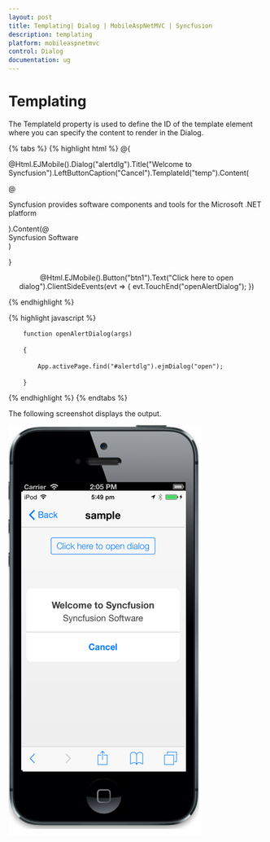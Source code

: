```yaml
---
layout: post
title: Templating| Dialog | MobileAspNetMVC | Syncfusion
description: templating                                  
platform: mobileaspnetmvc
control: Dialog
documentation: ug
---
```


# Templating                                  

The TemplateId property is used to define the ID of the template element where you can specify the content to render in the Dialog.

{% tabs %}
{% highlight html %}
@{

@Html.EJMobile().Dialog("alertdlg").Title("Welcome to Syncfusion").LeftButtonCaption("Cancel").TemplateId("temp").Content(

@<div>

Syncfusion provides software components and tools for the Microsoft .NET platform

</div>).Content(@<div id="temp">Syncfusion Software</div>)

}



<div style="text-align: center">

@Html.EJMobile().Button("btn1").Text("Click here to open dialog").ClientSideEvents(evt => { evt.TouchEnd("openAlertDialog"); })

</div>
{% endhighlight %}

{% highlight javascript %}



        function openAlertDialog(args)

        {

            App.activePage.find("#alertdlg").ejmDialog("open");

        }
{% endhighlight %}
{% endtabs %}

The following screenshot displays the output.

![](Templating_images/Templating_img1.png)


